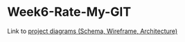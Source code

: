 # Week6-Rate-My-GIT


Link to [project diagrams (Schema, Wireframe, Architecture)](https://www.lucidchart.com/invitations/accept/d92c2a07-f5b9-4232-beca-98c1db56c5e9)
